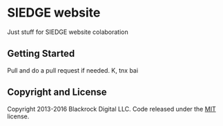 # SIEDGE website

Just stuff for SIEDGE website colaboration

## Getting Started

Pull and do a pull request if needed. K, tnx bai

## Copyright and License

Copyright 2013-2016 Blackrock Digital LLC. Code released under the [MIT](https://github.com/BlackrockDigital/startbootstrap-creative/blob/gh-pages/LICENSE) license.

